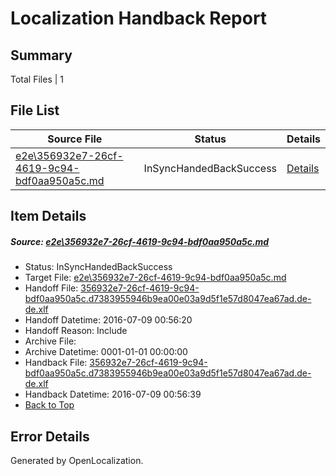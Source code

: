 # <a name='report-top'></a> Localization Handback Report

## Summary
 Total Files | 1

## File List
 Source File | Status | Details 
 ----------- | ------ | ------- 
 [e2e\356932e7-26cf-4619-9c94-bdf0aa950a5c.md](https://github.com/OpenLocalizationTestOrg/oltest/blob/cc22794fc7c8a66d6a381a405da78fb093e81138/e2e/356932e7-26cf-4619-9c94-bdf0aa950a5c.md) | InSyncHandedBackSuccess | [Details](#a114c530441052f13221a2bad1d64b6063ce13c81)

## Item Details
##### <a name='a114c530441052f13221a2bad1d64b6063ce13c81'></a> Source: [e2e\356932e7-26cf-4619-9c94-bdf0aa950a5c.md](https://github.com/OpenLocalizationTestOrg/oltest/blob/cc22794fc7c8a66d6a381a405da78fb093e81138/e2e/356932e7-26cf-4619-9c94-bdf0aa950a5c.md)
* Status: InSyncHandedBackSuccess
* Target File: [e2e\356932e7-26cf-4619-9c94-bdf0aa950a5c.md](https://github.com/OpenLocalizationTestOrg/oltest-dede-fly/blob/ca9d5f245f1a59f0e4443068bf09d79ebf2ebc27/e2e/356932e7-26cf-4619-9c94-bdf0aa950a5c.md)
* Handoff File: [356932e7-26cf-4619-9c94-bdf0aa950a5c.d7383955946b9ea00e03a9d5f1e57d8047ea67ad.de-de.xlf](https://github.com/OpenLocalizationTestOrg/olhandoff-e2e/blob/9f8fd518d51c79dd9c8f8553c1cc03212ae6e648/ol-handoff/OpenLocalizationTestOrg/oltest-dede-fly/ci/ht/356932e7-26cf-4619-9c94-bdf0aa950a5c.d7383955946b9ea00e03a9d5f1e57d8047ea67ad.de-de.xlf)
* Handoff Datetime: 2016-07-09 00:56:20
* Handoff Reason: Include
* Archive File: 
* Archive Datetime: 0001-01-01 00:00:00
* Handback File: [356932e7-26cf-4619-9c94-bdf0aa950a5c.d7383955946b9ea00e03a9d5f1e57d8047ea67ad.de-de.xlf](https://github.com/OpenLocalizationTestOrg/olhandback-e2e/blob/3811a270200c74646cd433c2a67979f91c0a63ae/ol-handback/OpenLocalizationTestOrg/oltest-dede-fly/ci/ht/356932e7-26cf-4619-9c94-bdf0aa950a5c.d7383955946b9ea00e03a9d5f1e57d8047ea67ad.de-de.xlf)
* Handback Datetime: 2016-07-09 00:56:39
* [Back to Top](#report-top)


## Error Details

Generated by OpenLocalization.
